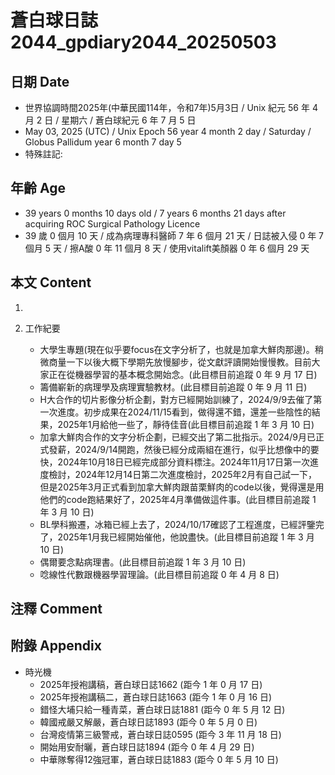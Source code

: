 [_metadata_:encoding]: - "utf-8"
[_metadata_:language]: - "zh-Hant-TW"
[_metadata_:fileformat]: - "markdown"
[_metadata_:MIME_type]: - "text/plain"
[_metadata_:markdown_version]: - "commonmark version 0.30"
[_metadata_:markdown_spec]: - "https://spec.commonmark.org/0.30/"

# 蒼白球日誌2044_gpdiary2044_20250503 #

## 日期 Date ##

* 世界協調時間2025年(中華民國114年，令和7年)5月3日 / Unix 紀元 56 年 4 月 2 日 / 星期六 / 蒼白球紀元 6 年 7 月 5 日
* May 03, 2025 (UTC) / Unix Epoch 56 year 4 month 2 day / Saturday / Globus Pallidum year 6 month 7 day 5
* 特殊註記:

## 年齡 Age ##

* 39 years 0 months 10 days old / 7 years 6 months 21 days after acquiring ROC Surgical Pathology Licence
* 39 歲 0 個月 10 天 / 成為病理專科醫師 7 年 6 個月 21 天 / 日誌被入侵 0 年 7 個月 5 天 / 擦A酸 0 年 11 個月 8 天 / 使用vitalift美顏器 0 年 6 個月 29 天

## 本文 Content ##

1. 

2. 工作紀要

    - 大學生專題(現在似乎要focus在文字分析了，也就是加拿大鮮肉那邊)。稍微商量一下以後大概下學期先放慢腳步，從文獻評讀開始慢慢教。目前大家正在從機器學習的基本概念開始念。(此目標目前追蹤 0 年 9 月 17 日)
    - 籌備嶄新的病理學及病理實驗教材。(此目標目前追蹤 0 年 9 月 11 日)
    - H大合作的切片影像分析企劃，對方已經開始訓練了，2024/9/9去催了第一次進度。初步成果在2024/11/15看到，做得還不錯，還差一些陰性的結果，2025年1月給他一些了，靜待佳音(此目標目前追蹤 1 年 3 月 10 日)
    - 加拿大鮮肉合作的文字分析企劃，已經交出了第二批指示。2024/9月已正式發薪，2024/9/14開跑，然後已經分成兩組在進行，似乎比想像中的要快，2024年10月18日已經完成部分資料標注。2024年11月17日第一次進度檢討，2024年12月14日第二次進度檢討，2025年2月有自己試一下，但是2025年3月正式看到加拿大鮮肉跟苗栗鮮肉的code以後，覺得還是用他們的code跑結果好了，2025年4月準備做這件事。(此目標目前追蹤 1 年 3 月 10 日)
    - BL學科搬遷，冰箱已經上去了，2024/10/17確認了工程進度，已經評鑒完了，2025年1月我已經開始催他，他說盡快。(此目標目前追蹤 1 年 3 月 10 日)
    - 偶爾要念點病理書。(此目標目前追蹤 1 年 3 月 10 日)
    - 唸線性代數跟機器學習理論。(此目標目前追蹤 0 年 4 月 8 日)

## 注釋 Comment ##


## 附錄 Appendix ##

* 時光機
    - 2025年授袍講稿，蒼白球日誌1662 (距今 1 年 0 月 17 日)
    - 2025年授袍講稿二，蒼白球日誌1663 (距今 1 年 0 月 16 日)
    - 錯怪大埔只給一種青菜，蒼白球日誌1881 (距今 0 年 5 月 12 日)
    - 韓國戒嚴又解嚴，蒼白球日誌1893 (距今 0 年 5 月 0 日)
    - 台灣疫情第三級警戒，蒼白球日誌0595 (距今 3 年 11 月 18 日)
    - 開始用安耐曬，蒼白球日誌1894 (距今 0 年 4 月 29 日)
    - 中華隊奪得12強冠軍，蒼白球日誌1883 (距今 0 年 5 月 10 日)
